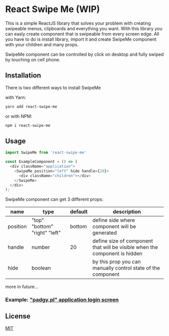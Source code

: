 # React Swipe Me (WIP)

This is a simple ReactJS library that solves your problem with creating swipeable menus, clipboards and everything you want. With this library you can easly create component that is swipeable from every screen edge. All you have to do is install library, import it and create SwipeMe component with your children and many props.

SwipeMe component can be controlled by click on desktop and fully swiped by touching on cell phone.


## Installation

There is two different ways to install SwipeMe

with Yarn:

```bash
yarn add react-swipe-me
```

or with NPM:

```bash
npm i react-swipe-me
```

## Usage

```js
import SwipeMe from 'react-swipe-me'

const ExampleComponent = () => (
  <div className="application">
    <SwipeMe position="left" hide handle={20}>
      <div className="children"></div>
    </SwipeMe>
  </div>
);
```

SwipeMe component can get 3 different props:

| name     | type                          | default | description                                                                |
|----------|-------------------------------|---------|----------------------------------------------------------------------------|
| position | "top" "bottom" "right" "left" | bottom  | define side where component will be generated                              |
| handle   | number                        | 20      | define size of component that will be visible when the component is hidden |
| hide     | boolean                       |         | by this prop you can manually control state of the component               |

more in future...

### Example: ["padgy.pl" application login screen](http://app.padgy.pl)

## License
[MIT](https://choosealicense.com/licenses/mit/)
